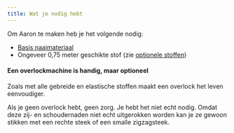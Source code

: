 ```yaml
---
title: Wat je nodig hebt
---
```


Om Aaron te maken heb je het volgende nodig:

- [Basis naaimateriaal](/docs/sewing/basic-sewing-supplies)
- Ongeveer 0,75 meter geschikte stof (zie [optionele stoffen](/docs/patterns/aaron/fabric))

<Note>

#### Een overlockmachine is handig, maar optioneel

Zoals met alle gebreide en elastische stoffen maakt een overlock het leven eenvoudiger.

Als je geen overlock hebt, geen zorg. Je hebt het niet echt nodig. Omdat deze zij- en schoudernaden niet echt uitgerokken worden kan je ze gewoon stikken met een rechte steek of een smalle zigzagsteek.

</Note>